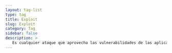 ```yaml
---
layout: tag-list
type: tag
title: Exploit
slug: Exploit
category: Tag
sidebar: false
description: >
   Es cualquier ataque que aprovecha las vulnerabilidades de las aplicaciones, las redes, los sistemas operativos o el hardware.
---
```








